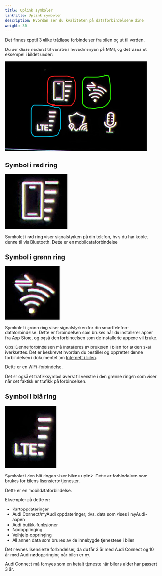 ```yaml
---
title: Uplink symboler
linktitle: Uplink symboler
description: Hvordan ser du kvaliteten på dataforbindelsene dine
weight: 30
---
```


Det finnes opptil 3 ulike trådløse forbindelser fra bilen og ut til verden.

Du ser disse nederst til venstre i hovedmenyen på MMI, og det vises et eksempel i bildet under:

![](image.png)

## Symbol i rød ring

![](image-1.png)

Symbolet i rød ring viser signalstyrken på din telefon, hvis du har koblet denne til via Bluetooth. Dette er en mobildataforbindelse.

## Symbol i grønn ring

![Test](image-2.png "asdf")

Symbolet i grønn ring viser signalstyrken for din smarttelefon-dataforbindelse. Dette er forbindelsen som brukes når du installerer apper fra App Store, og også den forbindelsen som de installerte appene vil bruke.

Obs! Denne forbindelsen må installeres av brukeren i bilen for at den skal iverksettes. Det er beskrevet hvordan du bestiller og oppretter denne forbindelsen i dokumentet om [Internett i bilen](../internet-in-the-car).

Dette er en WiFi-forbindelse.

Det er også et trafikksymbol øverst til venstre i den grønne ringen som viser når det faktisk er trafikk på forbindelsen.

## Symbol i blå ring

![](image-3.png)

Symbolet i den blå ringen viser bilens uplink. Dette er forbindelsen som brukes for bilens lisensierte tjenester.

Dette er en mobildataforbindelse.

Eksempler på dette er:

- Kartoppdateringer
- Audi Connect/myAudi oppdateringer, dvs. data som vises i myAudi-appen
- Audi butikk-funksjoner
- Nødoppringing
- Veihjelp-oppringing
- All annen data som brukes av de innebygde tjenestene i bilen

Det nevnes lisensierte forbindelser, da du får 3 år med Audi Connect og 10 år med Audi nødoppringing når bilen er ny.

Audi Connect må fornyes som en betalt tjeneste når bilens alder har passert 3 år.
